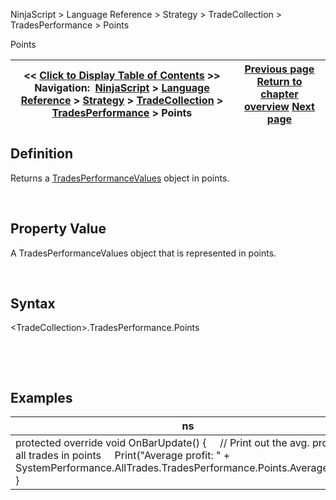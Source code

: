 ﻿


NinjaScript \> Language Reference \> Strategy \> TradeCollection \> TradesPerformance \> Points






















Points







| \<\< [Click to Display Table of Contents](points.md) \>\> **Navigation:**     [NinjaScript](ninjascript.md) \> [Language Reference](language_reference_wip.md) \> [Strategy](strategy.md) \> [TradeCollection](tradecollection.md) \> [TradesPerformance](tradesperformance.md) \> Points | [Previous page](pips.md) [Return to chapter overview](tradesperformance.md) [Next page](profitfactor.md) |
| --- | --- |











## Definition


Returns a [TradesPerformanceValues](tradesperformancevalues.md) object in points.  

 


## Property Value


A TradesPerformanceValues object that is represented in points.


 


## Syntax
\<TradeCollection\>.TradesPerformance.Points


 


 


## Examples




| ns |
| --- |
| protected override void OnBarUpdate() {      // Print out the avg. profit of all trades in points      Print("Average profit: " \+ SystemPerformance.AllTrades.TradesPerformance.Points.AverageProfit); } |



 








